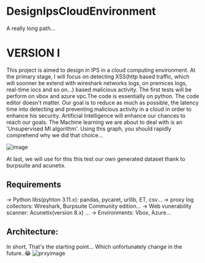 # DesignIpsCloudEnvironment
A really long path...
# VERSION I
This project is aimed to design in IPS in a cloud computing environment. At the primary stage, I will focus on detecting 
XSS(http based traffic, which will soonner be extend with wireshark networks logs, on premices logs, real-time iocs and so on...) based malicious activity. 
The first tests will be perform on vbox and azure vpc.The code is essentially on python. The code editor doesn't matter.
Our goal is to reduce as much as possible, the latency time into detecting and preventing malicious activity in a cloud in order to enhance his
security. Artificial Intelligence will enhance our chances to reach our goals. The Machine learning we are about to deal with is an 'Unsupervised Ml algorithm'.
Using this graph, you should rapidly comprehend why we did that choice...

![image](https://github.com/heerbx/DesignIpsCloudEnvironment/assets/70644385/62891c89-a062-4a68-80c0-0b9a7396979c)

At last, we will use for this this test our own generated dataset thank to burpsuite and acunetix.
##  Requirements
-> Python libs(pyhton 3.11.x): pandas, pycaret, urllib, ET, csv...
-> proxy log collectors: Wireshark, Burpsuite Community edition...
-> Web vunerability scanner: Acunetix(version 8.x) ...
-> Environments: Vbox, Azure...

## Architecture:
In short, That's the starting point... Which unfortunately change in the future..😂
![prxyimage](https://github.com/heerbx/DesignIpsCloudEnvironment/assets/70644385/0cdffd8e-6f93-4551-9c37-11d26c6f5461)
